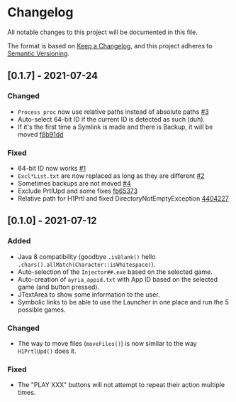 # Changelog
All notable changes to this project will be documented in this file.

The format is based on [Keep a Changelog](https://keepachangelog.com/en/1.0.0/),
and this project adheres to [Semantic Versioning](https://semver.org/spec/v2.0.0.html).

## [0.1.7] - 2021-07-24
### Changed
- `Process proc` now use relative paths instead of absolute paths [#3](../../issues/3)
- Auto-select 64-bit ID if the current ID is detected as such (duh).
- If it's the first time a Symlink is made and there is Backup, it will be moved [f8b91dd](../../commit/f8b91dd966336d6c4ea945c91418d2e3c2e41b43)

### Fixed
- 64-bit ID now works [#1](../../issues/1)
- `Excl*List.txt` are now replaced as long as they are different [#2](../../issues/2)
- Sometimes backups are not moved [#4](../../issues/4)
- Exclude PrtlUpd and some fixes [fb65373](../../commit/fb653730360418111e00fe425bfbcf8322dc87da)
- Relative path for H1Prtl and fixed DirectoryNotEmptyException [4404227](../../commit/440422751526f5797b30c26c217431177af771fd)

## [0.1.0] - 2021-07-12
### Added
- Java 8 compatibility (goodbye `.isBlank()` hello `.chars().allMatch(Character::isWhitespace)`).
- Auto-selection of the `Injector##.exe` based on the selected game.
- Auto-creation of `ayria_appid.txt` with App ID based on the selected game (and button pressed).
- JTextArea to show some information to the user.
- Symbolic links to be able to use the Launcher in one place and run the 5 possible games.

### Changed
- The way to move files (`moveFiles()`) is now similar to the way `H1PrtlUpd()` does it.

### Fixed
- The "PLAY XXX" buttons will not attempt to repeat their action multiple times.

